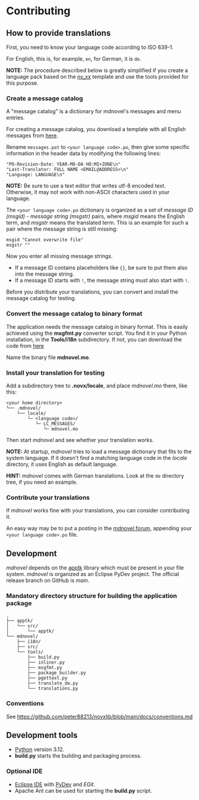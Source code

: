 # Contributing

## How to provide translations

First, you need to know your language code according to ISO 639-1.

For English, this is, for example, `en`, for German, it is `de`.

**NOTE:** The procedure described below is greatly simplified if you create a language pack based on the [nv_xx](https://github.com/peter88213/nv_xx) template and use the tools provided for this purpose. 

### Create a message catalog

A "message catalog" is a dictionary for mdnovel's messages and menu entries.

For creating a message catalog, you download a template with all English messages from [here](https://github.com/peter88213/mdnovel/blob/main/i18n/messages.pot). 


Rename `messages.pot` to `<your language code>.po`, then give some specific information in the header data by modifying the following lines:

```
"PO-Revision-Date: YEAR-MO-DA HO:MI+ZONE\n"
"Last-Translator: FULL NAME <EMAIL@ADDRESS>\n"
"Language: LANGUAGE\n"
```

**NOTE:** Be sure to use a text editor that writes utf-8 encoded text. Otherwise, it may not work with non-ASCII characters used in your language.

The  `<your language code>.po` dictionary is organized as a set of *message ID (msgid)* - *message string (msgstr)* pairs, where *msgid* means the English term, and *msgstr* means the translated term. This is an example for such a pair where the message string is still missing:

```
msgid "Cannot overwrite file"
msgstr ""
```

Now you enter all missing message strings. 
- If a message ID contains placeholders like `{}`, be sure to put them also into the message string.  
- If a message ID starts with `!`, the message string must also start with `!`. 

Before you distribute your translations, you can convert and install the message catalog for testing. 

### Convert the message catalog to binary format

The application needs the message catalog in binary format. This is easily achieved using the **msgfmt.py** converter script. 
You find it in your Python installation, in the **Tools/i18n** subdirectory. If not, you can download the code from [here](https://github.com/python/cpython/blob/main/Tools/i18n/msgfmt.py)

Name the binary file **mdnovel.mo**. 


### Install your translation for testing

Add a subdirectory tree to **.novx/locale**, and place *mdnovel.mo* there, like this:

```
<your home directory>
└── .mdnovel/
    └── locale/
        └─ <language code>/
           └─ LC_MESSAGES/
              └─ mdnovel.mo
```

Then start *mdnovel* and see whether your translation works. 

**NOTE:** At startup, *mdnovel* tries to load a message dictionary that fits to the system language. If it doesn't find a matching language code in the *locale* directory, it uses English as default language. 

**HINT:** *mdnovel* comes with German translations. Look at the `de` directory tree, if you need an example. 


### Contribute your translations

If *mdnovel* works fine with your translations, you can consider contributing it. 

An easy way may be to put a posting in the [mdnovel forum](https://github.com/peter88213/mdnovel/discussions), appending your  `<your language code>.po` file. 


## Development

*mdnovel* depends on the [apptk](https://github.com/peter88213/apptk) library 
which must be present in your file system. 
*mdnovel* is organized as an Eclipse PyDev project. The official release branch on GitHub is *main*.

### Mandatory directory structure for building the application package

```
.
├── apptk/
│   └── src/
│       └── apptk/
└── mdnovel/
    ├── i18n/
    ├── src/
    └── tools/ 
        ├── build.py
        ├── inliner.py
        ├── msgfmt.py
        ├── package_builder.py
        ├── pgettext.py
        ├── translate_de.py
        └── translations.py
```

### Conventions

See https://github.com/peter88213/novxlib/blob/main/docs/conventions.md

## Development tools

- [Python](https://python.org) version 3.12.
- **build.py** starts the building and packaging process.

### Optional IDE
- [Eclipse IDE](https://eclipse.org) with [PyDev](https://pydev.org) and *EGit*.
- Apache Ant can be used for starting the **build.py** script.


